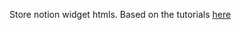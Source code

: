 Store notion widget htmls.
Based on the tutorials [here](https://blog.shorouk.dev/2020/06/how-to-embed-any-number-of-html-widgets-snippets-into-notion-app-for-free/)
